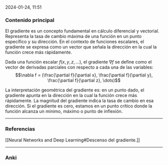 2024-01-24, 11:51
### Contenido principal

El gradiente es un concepto fundamental en cálculo diferencial y vectorial. Representa la tasa de cambio máxima de una función en un punto específico y su dirección. En el contexto de funciones escalares, el gradiente se expresa como un vector que señala la dirección en la cual la función crece más rápidamente.

Dada una función escalar $f(x, y, z, \dots)$, el gradiente $\nabla f$ se define como el vector de derivadas parciales con respecto a cada una de las variables:
$$\nabla f = (\frac{\partial f}{\partial x}, \frac{\partial f}{\partial y}, \frac{\partial f}{\partial z}, \dots)$$

La interpretación geométrica del gradiente es: en un punto dado, el gradiente apunta en la dirección en la cual la función crece más rápidamente. La magnitud del gradiente indica la tasa de cambio en esa dirección. Si el gradiente es cero, estamos en un punto crítico donde la función alcanza un mínimo, máximo o punto de inflexión.

--- 
### Referencias

[[Neural Networks and Deep Learning#Descenso del gradiente.]]

---
### Anki
